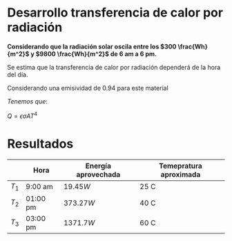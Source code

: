 # Desarrollo transferencia de calor por radiación

**Considerando que la radiación solar oscila entre los $300 \frac{Wh}{m^2}$ y $9800  \frac{Wh}{m^2}$ de 6 am a 6 pm.**

Se estima que la transferencia de calor por radiación dependerá de la hora del día. 

Considerando una emisividad de 0.94 para este material 

_Tenemos que_: 

$Q=\epsilon \sigma A T^4$

# Resultados 

||Hora|Energía aprovechada| Temepratura aproximada|
|---|---|---|---|
|$T_1$|9:00 am|$19.45W$|25 C|
|$T_2$|01:00 pm|$373.27W$|40 C|
|$T_3$|03:00 pm|$1371.7W$|60 C|
